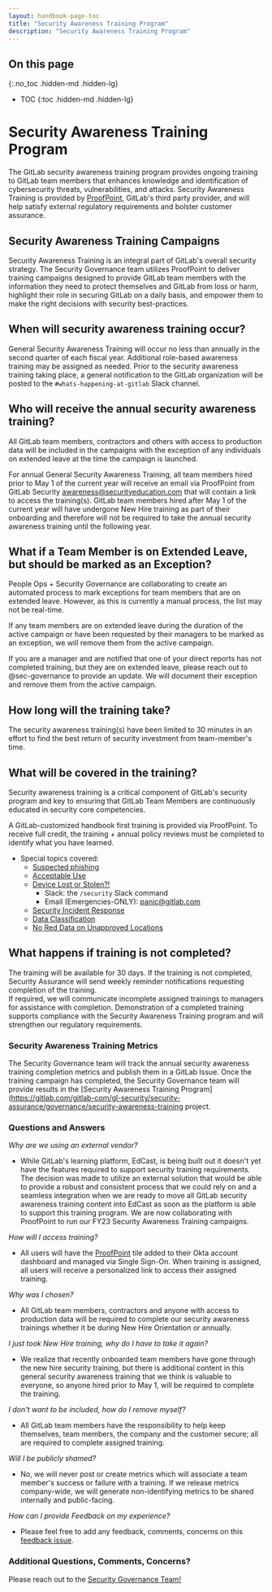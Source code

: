 ```yaml
---
layout: handbook-page-toc
title: "Security Awareness Training Program"
description: "Security Awareness Training Program"
---
```


## On this page
{:.no_toc .hidden-md .hidden-lg}

- TOC
{:toc .hidden-md .hidden-lg}

# Security Awareness Training Program

The GitLab security awareness training program provides ongoing training to GitLab team members that enhances knowledge and identification of cybersecurity threats, vulnerabilities, and attacks. Security Awareness Training is provided by [ProofPoint](https://gitlab.ws01-securityeducation.com/), GitLab's third party provider, and will help satisfy external regulatory requirements and bolster customer assurance.

## Security Awareness Training Campaigns

Security Awareness Training is an integral part of GitLab's overall security strategy. The Security Governance team utilizes ProofPoint to deliver training campaigns designed to provide GitLab team members with the information they need to protect themselves and GitLab from loss or harm, highlight their role in securing GitLab on a daily basis, and empower them to make the right decisions with security best-practices. 

## When will security awareness training occur?

General Security Awareness Training will occur no less than annually in the second quarter of each fiscal year. Additional role-based awareness training may be assigned as needed. Prior to the security awareness training taking place, a general notification to the GitLab organization will be posted to the `#whats-happening-at-gitlab` Slack channel.

## Who will receive the annual security awareness training?

All GitLab team members, contractors and others with access to production data will be included in the campaigns with the exception of any individuals on extended leave at the time the campaign is launched. 

For annual General Security Awareness Training, all team members hired prior to May 1 of the current year will receive an email via ProofPoint from GitLab Security awareness@securityeducation.com that will contain a link to access the training(s). GitLab team members hired after May 1 of the current year will have undergone New Hire training as part of their onboarding and therefore will not be required to take the annual security awareness training until the following year.

## What if a Team Member is on Extended Leave, but should be marked as an Exception?

People Ops + Security Governance are collaborating to create an automated process to mark exceptions for team members that are on extended leave. However, as this is currently a manual process, the list may not be real-time.  

If any team members are on extended leave during the duration of the active campaign or have been requested by their managers to be marked as an exception, we will remove them from the active campaign. 

If you are a manager and are notified that one of your direct reports has not completed training, but they are on extended leave, please reach out to @sec-governance to provide an update.  We will document their exception and remove them from the active campaign.

## How long will the training take? 

The security awareness training(s) have been limited to 30 minutes in an effort to find the best return of security investment from team-member's time.  

## What will be covered in the training?

Security awareness training is a critical component of GitLab's security program and key to ensuring that GitLab Team Members are continuously educated in security core competencies.  

A GitLab-customized handbook first training is provided via ProofPoint. To receive full credit, the training + annual policy reviews must be completed to identify what you have learned.

* Special topics covered:
    * [Suspected phishing](https://about.gitlab.com/handbook/security/#phishing-tests)
    * [Acceptable Use](https://about.gitlab.com/handbook/people-group/acceptable-use-policy/)
    * [Device Lost or Stolen?!](https://about.gitlab.com/handbook/security/#panic-email)
        * Slack: the `/security` Slack command
        * Email (Emergencies-ONLY): panic@gitlab.com
    * [Security Incident Response](https://about.gitlab.com/handbook/engineering/security/security-operations/sirt/engaging-security-on-call.html)
    * [Data Classification](https://about.gitlab.com/handbook/engineering/security/data-classification-standard.html)
    * [No Red Data on Unapproved Locations](https://about.gitlab.com/handbook/people-group/acceptable-use-policy/#security-and-proprietary-information)

## What happens if training is not completed?

The training will be available for 30 days.  If the training is not completed, Security Assurance will send weekly reminder notifications requesting completion of the training.  
If required, we will communicate incomplete assigned trainings to managers for assistance with completion.  Demonstration of a completed training supports compliance with the Security Awareness Training program and will strengthen our regulatory requirements.

### Security Awareness Training Metrics

The Security Governance team will track the annual security awareness training completion metrics and publish them in a GitLab Issue.  Once the training campaign has completed, the Security Governance team will provide results in the [Security Awareness Training Program](https://gitlab.com/gitlab-com/gl-security/security-assurance/governance/security-awareness-training project.

### Questions and Answers

*Why are we using an external vendor?*

* While GitLab's learning platform, EdCast, is being built out it doesn't yet have the features required to support security training requirements.  The decision was made to utilize an external solution that would be able to provide a robust and consistent process that we could rely on and a seamless integration when we are ready to move all GitLab security awareness training content into EdCast as soon as the platform is able to support this training program.  We are now collaborating with ProofPoint to run our FY23 Security Awareness Training campaigns.

*How will I access training?*

* All users will have the [ProofPoint](https://gitlab.ws01-securityeducation.com/) tile added to their Okta account dashboard and managed via Single Sign-On.  When training is assigned, all users will receive a personalized link to access their assigned training.

*Why was I chosen?*

* All GitLab team members, contractors and anyone with access to production data will be required to complete our security awareness trainings whether it be during New Hire Orientation or annually. 

*I just took New Hire training, why do I have to take it again?*

* We realize that recently onboarded team members have gone through the new hire security training, but there is additional content in this general security awareness training that we think is valuable to everyone, so anyone hired prior to May 1, will be required to complete the training.

*I don't want to be included, how do I remove myself?*

* All GitLab team members have the responsibility to help keep themselves, team members, the company and the customer secure; all are required to complete assigned training.

*Will I be publicly shamed?*

* No, we will never post or create metrics which will associate a team member's success or failure with a training.  If we release metrics company-wide, we will generate non-identifying metrics to be shared internally and public-facing.

*How can I provide Feedback on my experience?*

* Please feel free to add any feedback, comments, concerns on this [feedback issue](https://gitlab.com/gitlab-com/gl-security/security-assurance/governance/security-awareness-training/security-awareness-training-program/-/issues/8).

### Additional Questions, Comments, Concerns?

Please reach out to the [Security Governance Team!](/handbook/engineering/security/security-assurance/governance/)

